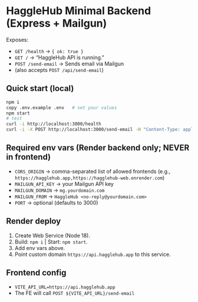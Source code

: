 # HaggleHub Minimal Backend (Express + Mailgun)

Exposes:
- `GET /health` → `{ ok: true }`
- `GET /` → “HaggleHub API is running.”
- `POST /send-email` → Sends email via Mailgun
- (also accepts `POST /api/send-email`)

## Quick start (local)
```bash
npm i
copy .env.example .env   # set your values
npm start
# test
curl -i http://localhost:3000/health
curl -i -X POST http://localhost:3000/send-email -H "Content-Type: application/json" -d "{"to":"you@yourmail.com","subject":"Test","text":"Hello"}"
```

## Required env vars (Render backend only; NEVER in frontend)
- `CORS_ORIGIN` → comma-separated list of allowed frontends (e.g., `https://hagglehub.app,https://hagglehub-web.onrender.com`)
- `MAILGUN_API_KEY` → your Mailgun API key
- `MAILGUN_DOMAIN` → `mg.yourdomain.com`
- `MAILGUN_FROM` → `HaggleHub <no-reply@yourdomain.com>`
- `PORT` → optional (defaults to 3000)

## Render deploy
1) Create Web Service (Node 18).
2) Build: `npm i` | Start: `npm start`.
3) Add env vars above.
4) Point custom domain `https://api.hagglehub.app` to this service.

## Frontend config
- `VITE_API_URL=https://api.hagglehub.app`
- The FE will call `POST ${VITE_API_URL}/send-email`
